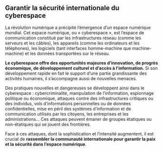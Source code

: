 ## Garantir la sécurité internationale du cyberespace

La révolution numérique a précipité l’émergence d’un espace numérique mondial. Cet espace numérique, ou « cyberespace », est l’espace de communication constitué par les infrastructures réseau (comme les serveurs et les câbles), les appareils (comme les ordinateurs et les téléphones), les logiciels (tant interfaces homme-machine que machine-machine) et les données transportées sur le réseau.

**Le cyberespace offre des opportunités majeures d’innovation, de progrès économique, de développement culturel et d’accès à l’information.** Si son développement rapide en fait le support d’une partie grandissante des activités humaines, il s’accompagne aussi de nouvelles menaces.

Des pratiques nouvelles et dangereuses se développent ainsi dans le cyberespace : cybercriminalité, manipulation de l’information, espionnage politique ou économique, attaques contre des infrastructures critiques ou des individus, vols d’informations personnelles ou de données confidentielles, mise en péril des systèmes d’information et de communication utilisés par les citoyens, les entreprises et les administrations… Ces attaques peuvent émaner de groupes étatiques ou non-étatiques qui se jouent des frontières.

Face à ces attaques, dont la sophistication et l’intensité augmentent, il est crucial de **rassembler la communauté internationale pour garantir la paix et la sécurité dans l’espace numérique**.
